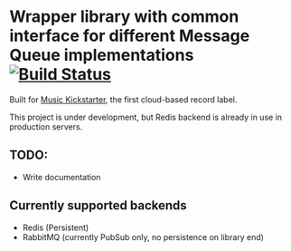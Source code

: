 # Wrapper library with common interface for different Message Queue implementations [![Build Status](https://secure.travis-ci.org/nemein/kckupmq.png?branch=master)](http://travis-ci.org/nemein/kckupmq)

Built for [Music Kickstarter](http://musickickstarter.com/), the first cloud-based record label.

This project is under development, but Redis backend is already in use in production servers.

## TODO:

* Write documentation

## Currently supported backends

* Redis (Persistent)
* RabbitMQ (currently PubSub only, no persistence on library end)
